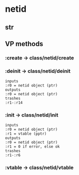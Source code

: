 # netid

## str

## VP methods

### :create -> class/netid/create

### :deinit -> class/netid/deinit

```code
inputs
:r0 = netid object (ptr)
outputs
:r0 = netid object (ptr)
trashes
:r1-:r14
```

### :init -> class/netid/init

```code
inputs
:r0 = netid object (ptr)
:r1 = vtable (pptr)
outputs
:r0 = netid object (ptr)
:r1 = 0 if error, else ok
trashes
:r1-:r6
```

### :vtable -> class/netid/vtable

